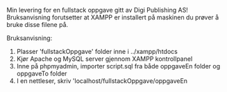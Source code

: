 Min levering for en fullstack oppgave gitt av Digi Publishing AS!
Bruksanvisning forutsetter at XAMPP er installert på maskinen du prøver å bruke disse filene på.

Bruksanvisning:

1. Plasser 'fullstackOppgave' folder inne i ../xampp/htdocs
2. Kjør Apache og MySQL server gjennom XAMPP kontrollpanel
3. Inne på phpmyadmin, importer script.sql fra både oppgaveEn folder og oppgaveTo folder
4. I en nettleser, skriv 'localhost/fullstackOppgave/oppgaveEn

